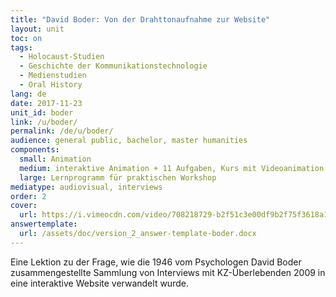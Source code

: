 ```yaml
---
title: "David Boder: Von der Drahttonaufnahme zur Website"
layout: unit
toc: on
tags:
  - Holocaust-Studien
  - Geschichte der Kommunikationstechnologie
  - Medienstudien
  - Oral History
lang: de
date: 2017-11-23
unit_id: boder
link: /u/boder/
permalink: /de/u/boder/
audience: general public, bachelor, master humanities
components:
  small: Animation
  medium: interaktive Animation + 11 Aufgaben, Kurs mit Videoanimation + 5 Aufgaben
  large: Lernprogramm für praktischen Workshop
mediatype: audiovisual, interviews
order: 2
cover:
  url: https://i.vimeocdn.com/video/708218729-b2f51c3e00df9b2f75f3618a1f04d264e1d49a863128379cc24c53083e8b5cdc-d?mw=960&mh=540&q=70
answertemplate:
  url: /assets/doc/version_2_answer-template-boder.docx
---
```


Eine Lektion zu der Frage, wie die 1946 vom Psychologen David Boder zusammengestellte Sammlung von Interviews mit KZ-Überlebenden 2009 in eine interaktive Website verwandelt wurde.

<!-- more -->
